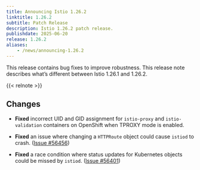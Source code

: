 ```yaml
---
title: Announcing Istio 1.26.2
linktitle: 1.26.2
subtitle: Patch Release
description: Istio 1.26.2 patch release.
publishdate: 2025-06-20
release: 1.26.2
aliases:
    - /news/announcing-1.26.2
---
```


This release contains bug fixes to improve robustness. This release note describes what’s different between Istio 1.26.1 and 1.26.2.

{{< relnote >}}

## Changes

- **Fixed** incorrect UID and GID assignment for `istio-proxy` and `istio-validation` containers on OpenShift when TPROXY mode is enabled.

- **Fixed** an issue where changing a `HTTPRoute` object could cause `istiod` to crash.
  ([Issue #56456](https://github.com/istio/istio/issues/56456))

- **Fixed** a race condition where status updates for Kubernetes objects could be missed by `istiod`.
  ([Issue #56401](https://github.com/istio/istio/issues/56401))
  